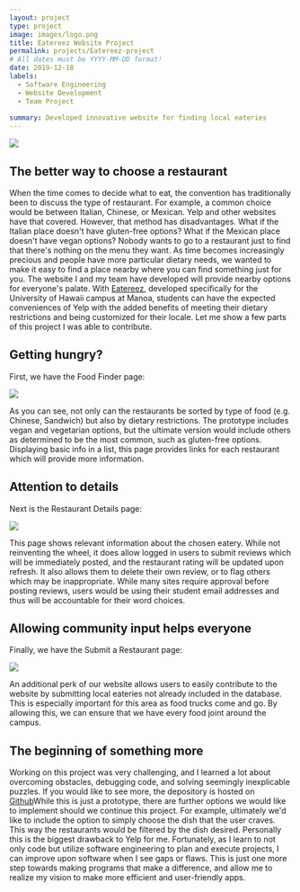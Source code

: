 ```yaml
---
layout: project
type: project
image: images/logo.png
title: Eatereez Website Project
permalink: projects/Eatereez-project
# All dates must be YYYY-MM-DD format!
date: 2019-12-18
labels:
  - Software Engineering
  - Website Development
  - Team Project
  
summary: Developed innovative website for finding local eateries 
---
```

<img class="ui image" size="big" src="{{ site.baseurl }}/images/eatereez.png">

## The better way to choose a restaurant

When the time comes to decide what to eat, the convention has traditionally been to discuss the type of restaurant.  For example, a common choice would be between Italian, Chinese, or Mexican.  Yelp and other websites have that covered.  However, that method has disadvantages.  What if the Italian place doesn't have gluten-free options?  What if the Mexican place doesn't have vegan options?  Nobody wants to go to a restaurant just to find that there's nothing on the menu they want.  As time becomes increasingly precious and people have more particular dietary needs, we wanted to make it easy to find a place nearby where you can find something just for you.  The website I and my team have developed will provide nearby options for everyone's palate.  With <a href="http://eatereez.meteorapp.com/#/">Eatereez</a>, developed specifically for the University of Hawaii campus at Manoa, students can have the expected conveniences of Yelp with the added benefits of meeting their dietary restrictions and being customized for their locale.  Let me show a few parts of this project I was able to contribute.

## Getting hungry?

First, we have the Food Finder page:

<img class="ui image" size="big" src="{{ site.baseurl }}/images/list.png">

As you can see, not only can the restaurants be sorted by type of food (e.g. Chinese, Sandwich) but also by dietary restrictions.  The prototype includes vegan and vegetarian options, but the ultimate version would include others as determined to be the most common, such as gluten-free options.  Displaying basic info in a list, this page provides links for each restaurant which will provide more information.

## Attention to details

Next is the Restaurant Details page:

<img class="ui image" size="big" src="{{ site.baseurl }}/images/details.png">

This page shows relevant information about the chosen eatery.  While not reinventing the wheel, it does allow logged in users to submit reviews which will be immediately posted, and the restaurant rating will be updated upon refresh.  It also allows them to delete their own review, or to flag others which may be inappropriate.  While many sites require approval before posting reviews, users would be using their student email addresses and thus will be accountable for their word choices.

## Allowing community input helps everyone

Finally, we have the Submit a Restaurant page:

<img class="ui image" size="big" src="{{ site.baseurl }}/images/submit.png">

An additional perk of our website allows users to easily contribute to the website by submitting local eateries not already included in the database.  This is especially important for this area as food trucks come and go.  By allowing this, we can ensure that we have every food joint around the campus.

## The beginning of something more

Working on this project was very challenging, and I learned a lot about overcoming obstacles, debugging code, and solving seemingly inexplicable puzzles.  If you would like to see more, the depository is hosted on <a href="https://github.com/nutrition-positions/eatereez">Github</a>While this is just a prototype, there are further options we would like to implement should we continue this project.  For example, ultimately we'd like to include the option to simply choose the dish that the user craves.  This way the restaurants would be filtered by the dish desired.  Personally this is the biggest drawback to Yelp for me.  Fortunately, as I learn to not only code but utilize software engineering to plan and execute projects, I can improve upon software when I see gaps or flaws.  This is just one more step towards making programs that make a difference, and allow me to realize my vision to make more efficient and user-friendly apps.
